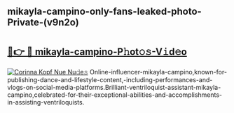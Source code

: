 ## mikayla-campino-only-fans​-leaked-photo​-Private-(v9n2o)


# <h2><a href="https://mediaupload.pro?title=mikayla-campino&ref=git">🔗👉 🔴 mikayla-campino-P𝚑ot𝚘𝚜-V𝚒d𝚎o</a></h2>

[![Corinna Kopf Nue Nu𝚍e𝚜](https://i.imgur.com/0qMVB7G.gif)](https://mediaupload.pro?title=mikayla-campino&ref=git)
Online-influencer-mikayla-campino,known-for-publishing-dance-and-lifestyle-content,-including-performances-and-vlogs-on-social-media-platforms.Brilliant-ventriloquist-assistant-mikayla-campino,celebrated-for-their-exceptional-abilities-and-accomplishments-in-assisting-ventriloquists.  